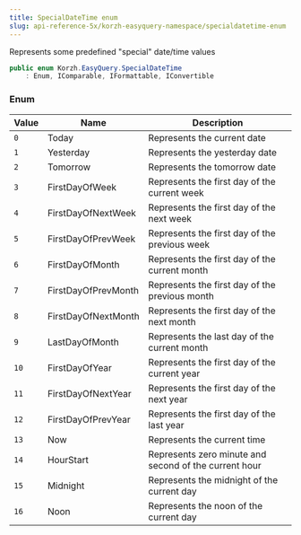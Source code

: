 ```yaml
---
title: SpecialDateTime enum
slug: api-reference-5x/korzh-easyquery-namespace/specialdatetime-enum
---
```



Represents some predefined "special" date/time values
```csharp
public enum Korzh.EasyQuery.SpecialDateTime
    : Enum, IComparable, IFormattable, IConvertible

```

### Enum

| Value | Name | Description | 
| --- | --- | --- | 
| `0` | Today | Represents the current date | 
| `1` | Yesterday | Represents the yesterday date | 
| `2` | Tomorrow | Represents the tomorrow date | 
| `3` | FirstDayOfWeek | Represents the first day of the current week | 
| `4` | FirstDayOfNextWeek | Represents the first day of the next week | 
| `5` | FirstDayOfPrevWeek | Represents the first day of the previous week | 
| `6` | FirstDayOfMonth | Represents the first day of the current month | 
| `7` | FirstDayOfPrevMonth | Represents the first day of the previous month | 
| `8` | FirstDayOfNextMonth | Represents the first day of the next month | 
| `9` | LastDayOfMonth | Represents the last day of the current month | 
| `10` | FirstDayOfYear | Represents the first day of the current year | 
| `11` | FirstDayOfNextYear | Represents the first day of the next year | 
| `12` | FirstDayOfPrevYear | Represents the first day of the last year | 
| `13` | Now | Represents the current time | 
| `14` | HourStart | Represents zero minute and second of the current hour | 
| `15` | Midnight | Represents the midnight of the current day | 
| `16` | Noon | Represents the noon of the current day |